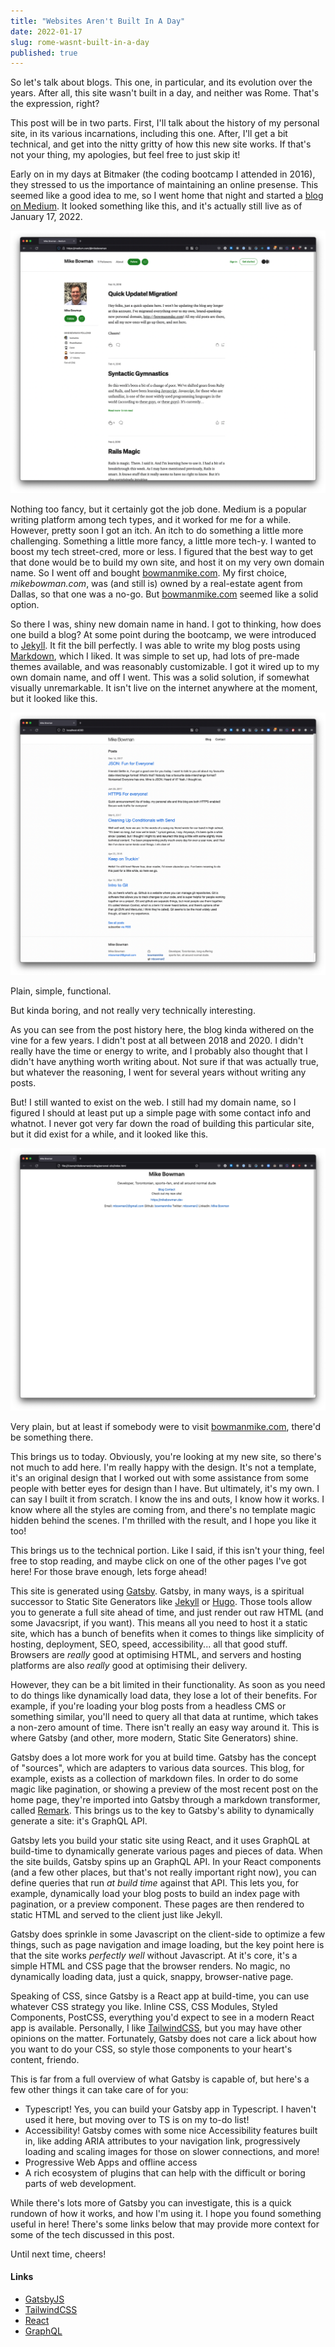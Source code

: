 ```yaml
---
title: "Websites Aren't Built In A Day"
date: 2022-01-17
slug: rome-wasnt-built-in-a-day
published: true
---
```


So let's talk about blogs. This one, in particular, and its evolution over the
years. After all, this site wasn't built in a day, and neither was Rome. That's
the expression, right?<!-- endexcerpt -->

This post will be in two parts. First, I'll talk about the history of my
personal site, in its various incarnations, including this one. After, I'll get
a bit technical, and get into the nitty gritty of how this new site works. If
that's not your thing, my apologies, but feel free to just skip it!

Early on in my days at Bitmaker (the coding bootcamp I attended in 2016), they
stressed to us the importance of maintaining an online presense. This seemed
like a good idea to me, so I went home that night and started a
[blog on Medium](https://medium.com/@mikebowman). It looked something like this,
and it's actually still live as of January 17, 2022.

![Medium Site](./medium-site.png)

Nothing too fancy, but it certainly got the job done. Medium is a popular
writing platform among tech types, and it worked for me for a while. However,
pretty soon I got an itch. An itch to do something a little more challenging.
Something a little more fancy, a little more tech-y. I wanted to boost my tech
street-cred, more or less. I figured that the best way to get that done would be
to build my own site, and host it on my very own domain name. So I went off and
bought [bowmanmike.com](https://bowmanmike.com). My first choice,
*mikebowman.com*, was (and still is) owned by a real-estate agent from Dallas,
so that one was a no-go. But [bowmanmike.com](https://bowmanmike.com) seemed
like a solid option.

So there I was, shiny new domain name in hand. I got to thinking, how does one
build a blog? At some point during the bootcamp, we were introduced to
[Jekyll](https://jekyllrb.com). It fit the bill perfectly. I was able to write
my blog posts using [Markdown](https://www.markdownguide.org/), which I liked.
It was simple to set up, had lots of pre-made themes available, and was
reasonably customizable. I got it wired up to my own domain name, and off I
went. This was a solid solution, if somewhat visually unremarkable. It isn't
live on the internet anywhere at the moment, but it looked like this.

![Jekyll Site](./jekyll-site.png)

Plain, simple, functional.

But kinda boring, and not really very technically interesting.

As you can see from the post history here, the blog kinda withered on the vine
for a few years. I didn't post at all between 2018 and 2020. I didn't really
have the time or energy to write, and I probably also thought that I didn't have
anything worth writing about. Not sure if that was actually true, but whatever
the reasoning, I went for several years without writing any posts.

But! I still wanted to exist on the web. I still had my domain name, so I
figured I should at least put up a simple page with some contact info and
whatnot. I never got very far down the road of building this particular site,
but it did exist for a while, and it looked like this.

![Raw HTML Site](./raw-html-site.png)

Very plain, but at least if somebody were to visit
[bowmanmike.com](https://bowmanmike.com), there'd be something there.

This brings us to today. Obviously, you're looking at my new site, so there's
not much to add here. I'm really happy with the design. It's not a template,
it's an original design that I worked out with some assistance from some people
with better eyes for design than I have. But ultimately, it's my own. I can say
I built it from scratch. I know the ins and outs, I know how it works. I know
where all the styles are coming from, and there's no template magic hidden
behind the scenes. I'm thrilled with the result, and I hope you like it too!

This brings us to the technical portion. Like I said, if this isn't your thing,
feel free to stop reading, and maybe click on one of the other pages I've got
here! For those brave enough, lets forge ahead!

This site is generated using [Gatsby](https://gatsbyjs.com). Gatsby, in many
ways, is a spiritual successor to Static Site Generators like
[Jekyll](https://jeklyyrg.com) or [Hugo](https://gohugo.io/). Those tools allow
you to generate a full site ahead of time, and just render out raw HTML (and
some Javacsript, if you want). This means all you need to host it a static site,
which has a bunch of benefits when it comes to things like simplicity of
hosting, deployment, SEO, speed, accessibility... all that good stuff. Browsers
are *really* good at optimising HTML, and servers and hosting platforms are also
*really* good at optimising their delivery.

However, they can be a bit limited in their functionality. As soon as you need
to do things like dynamically load data, they lose a lot of their benefits.
For example, if you're loading your blog posts from a headless CMS or something
similar, you'll need to query all that data at runtime, which takes a non-zero
amount of time. There isn't really an easy way around it. This is where Gatsby
(and other, more modern, Static Site Generators) shine.

Gatsby does a lot more work for you at build time. Gatsby has the concept of
"sources", which are adapters to various data sources. This blog, for example,
exists as a collection of markdown files. In order to do some magic like
pagination, or showing a preview of the most recent post on the home page,
they're imported into Gatsby through a markdown transformer, called
[Remark](https://remark.js.org/). This brings us to the key to Gatsby's ability
to dynamically generate a site: it's GraphQL API.

Gatsby lets you build your static site using React, and it uses GraphQL at
build-time to dynamically generate various pages and pieces of data. When the
site builds, Gatsby spins up an GraphQL API. In your React components (and a few
other places, but that's not really important right now), you can define queries
that run *at build time* against that API. This lets you, for example,
dynamically load your blog posts to build an index page with pagination, or a
preview component. These pages are then rendered to static HTML and served to
the client just like Jekyll.

Gatsby does sprinkle in some Javascript on the client-side to optimize a few
things, such as page navigation and image loading, but the key point here is
that the site works *perfectly well* without Javascript. At it's core, it's a
simple HTML and CSS page that the browser renders. No magic, no dynamically
loading data, just a quick, snappy, browser-native page.

Speaking of CSS, since Gatsby is a React app at build-time, you can use whatever
CSS strategy you like. Inline CSS, CSS Modules, Styled Components, PostCSS,
everything you'd expect to see in a modern React app is available. Personally, I
like [TailwindCSS](https://tailwindcss.com), but you may have other opinions on
the matter. Fortunately, Gatsby does not care a lick about how you want to do
your CSS, so style those components to your heart's content, friendo.

This is far from a full overview of what Gatsby is capable of, but here's a few
other things it can take care of for you:

- Typescript! Yes, you can build your Gatsby app in Typescript. I haven't used
  it here, but moving over to TS is on my to-do list!
- Accessibility! Gatsby comes with some nice Accessibility features built in,
  like adding ARIA attributes to your navigation link, progressively loading and
  scaling images for those on slower connections, and more!
- Progressive Web Apps and offline access
- A rich ecosystem of plugins that can help with the difficult or boring parts
  of web development.

While there's lots more of Gatsby you can investigate, this is a quick rundown
of how it works, and how I'm using it. I hope you found something useful in
here! There's some links below that may provide more context for some of the
tech discussed in this post.

Until next time, cheers!

#### Links

- [GatsbyJS](https://gatsbyjs.com)
- [TailwindCSS](https://tailwindcss.com)
- [React](https://reactjs.com)
- [GraphQL](https://graphql.org/)
